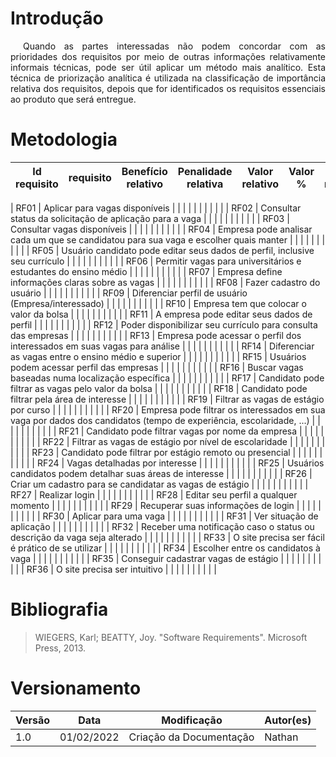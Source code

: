 # Introdução

<p style="text-indent: 20px; text-align: justify">
Quando as partes interessadas não podem concordar com as prioridades dos requisitos por meio de outras informações relativamente informais
técnicas, pode ser útil aplicar um método mais analítico.
Esta técnica de priorização analítica é utilizada na classificação de importância  relativa dos requisitos, depois que for identificados os requisitos essenciais ao produto que será entregue.
</p>

# Metodologia



Id requisito | requisito | Benefício relativo | Penalidade relativa  | Valor relativo | Valor % | Custo relativo | Custo % | Risco relativo | Risco % | Prioridade 
|--|--|--|--|--|--|--|--|--|--|--|

| RF01 | Aplicar para vagas disponíveis | | | | | | | | | |
| RF02 | Consultar status da solicitação de aplicação para a vaga | | | | | | | | | |
| RF03 | Consultar vagas disponíveis | | | | | | | | | |
| RF04 | Empresa pode analisar cada um que se candidatou para sua vaga e escolher quais manter | | | | | | | | | |
| RF05 | Usuário candidato pode editar seus dados de perfil, inclusive seu currículo | | | | | | | | | |
| RF06 | Permitir vagas para universitários e estudantes do ensino médio | | | | | | | | | |
| RF07 | Empresa define informações claras sobre as vagas | | | | | | | | | |
| RF08 | Fazer cadastro do usuário | | | | | | | | | |
| RF09 | Diferenciar perfil de usuário (Empresa/interessado) | | | | | | | | | |
| RF10 | Empresa tem que colocar o valor da bolsa | | | | | | | | | |
| RF11 | A empresa pode editar seus dados de perfil | | | | | | | | | |
| RF12 | Poder disponibilizar seu currículo para consulta das empresas |  | | | | | | | | |
| RF13 | Empresa pode acessar o perfil dos interessados em suas vagas para análise | | | | | | | | | |
| RF14 | Diferenciar as vagas entre o ensino médio e superior | | | | | | | | | |
| RF15 | Usuários podem acessar perfil das empresas | | | | | | | | | |
| RF16 | Buscar vagas baseadas numa localização específica | | | | | | | | | |
| RF17 | Candidato pode filtrar as vagas pelo valor da bolsa | | | | | | | | | |
| RF18 | Candidato pode filtrar pela área de interesse |  | | | | | | | | |
| RF19 | Filtrar as vagas de estágio por curso | | | | | | | | | |
| RF20 | Empresa pode filtrar os interessados em sua vaga por dados dos candidatos (tempo de experiência, escolaridade, ...) | | | | | | | | | |
| RF21 | Candidato pode filtrar vagas por nome da empresa | | | | | | | | | |
| RF22 | Filtrar as vagas de estágio por nível de escolaridade | | | | | | | | | |
| RF23 | Candidato pode filtrar por estágio remoto ou presencial | | | | | | | | | |
| RF24 | Vagas detalhadas por interesse | | | | | | | | | |
| RF25 | Usuários candidatos podem detalhar suas áreas de interesse | | | | | | | | | |
| RF26 | Criar um cadastro para se candidatar as vagas de estágio | | | | | | | | | |
| RF27 | Realizar login | | | | | | | | | |
| RF28 | Editar seu perfil a qualquer momento | | | | | | | | | |
| RF29 | Recuperar suas informações de login | | | | | | | | | |
| RF30 | Aplicar para uma vaga | | | | | | | | | |
| RF31 | Ver situação de aplicação | | | | | | | | | |
| RF32 | Receber uma notificação caso o status ou descrição da vaga seja alterado | | | | | | | | | |
| RF33 | O site precisa ser fácil é prático de se utilizar | | | | | | | | | |
| RF34 | Escolher entre os candidatos à vaga | | | | | | | | | |
| RF35 | Conseguir cadastrar vagas de estágio | | | | | | | | | |
| RF36 | O site precisa ser intuitivo | | | | | | | | | |

# Bibliografia

>WIEGERS, Karl; BEATTY, Joy. "Software Requirements". Microsoft Press, 2013.

# Versionamento

Versão | Data | Modificação | Autor(es) |
|--|--|--|--|
|1.0| 01/02/2022 | Criação da Documentação | Nathan |